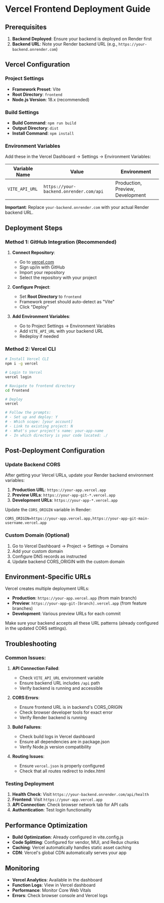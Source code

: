 # Vercel Frontend Deployment Guide

## Prerequisites

1. **Backend Deployed**: Ensure your backend is deployed on Render first
2. **Backend URL**: Note your Render backend URL (e.g., `https://your-backend.onrender.com`)

## Vercel Configuration

### Project Settings
- **Framework Preset**: Vite
- **Root Directory**: `frontend`
- **Node.js Version**: 18.x (recommended)

### Build Settings
- **Build Command**: `npm run build`
- **Output Directory**: `dist`
- **Install Command**: `npm install`

### Environment Variables

Add these in the Vercel Dashboard → Settings → Environment Variables:

| Variable Name | Value | Environment |
|---------------|-------|-------------|
| `VITE_API_URL` | `https://your-backend.onrender.com/api` | Production, Preview, Development |

**Important**: Replace `your-backend.onrender.com` with your actual Render backend URL.

## Deployment Steps

### Method 1: GitHub Integration (Recommended)

1. **Connect Repository**:
   - Go to [vercel.com](https://vercel.com)
   - Sign up/in with GitHub
   - Import your repository
   - Select the repository with your project

2. **Configure Project**:
   - Set **Root Directory** to `frontend`
   - Framework preset should auto-detect as "Vite"
   - Click "Deploy"

3. **Add Environment Variables**:
   - Go to Project Settings → Environment Variables
   - Add `VITE_API_URL` with your backend URL
   - Redeploy if needed

### Method 2: Vercel CLI

```bash
# Install Vercel CLI
npm i -g vercel

# Login to Vercel
vercel login

# Navigate to frontend directory
cd frontend

# Deploy
vercel

# Follow the prompts:
# - Set up and deploy: Y
# - Which scope: [your account]
# - Link to existing project: N
# - What's your project's name: your-app-name
# - In which directory is your code located: ./
```

## Post-Deployment Configuration

### Update Backend CORS

After getting your Vercel URLs, update your Render backend environment variables:

1. **Production URL**: `https://your-app.vercel.app`
2. **Preview URLs**: `https://your-app-git-*.vercel.app`
3. **Development URLs**: `https://your-app-*.vercel.app`

Update the `CORS_ORIGIN` variable in Render:
```
CORS_ORIGIN=https://your-app.vercel.app,https://your-app-git-main-username.vercel.app
```

### Custom Domain (Optional)

1. Go to Vercel Dashboard → Project → Settings → Domains
2. Add your custom domain
3. Configure DNS records as instructed
4. Update backend CORS_ORIGIN with the custom domain

## Environment-Specific URLs

Vercel creates multiple deployment URLs:

- **Production**: `https://your-app.vercel.app` (from main branch)
- **Preview**: `https://your-app-git-[branch].vercel.app` (from feature branches)
- **Development**: Various preview URLs for each commit

Make sure your backend accepts all these URL patterns (already configured in the updated CORS settings).

## Troubleshooting

### Common Issues:

1. **API Connection Failed**:
   - Check `VITE_API_URL` environment variable
   - Ensure backend URL includes `/api` path
   - Verify backend is running and accessible

2. **CORS Errors**:
   - Ensure frontend URL is in backend's CORS_ORIGIN
   - Check browser developer tools for exact error
   - Verify Render backend is running

3. **Build Failures**:
   - Check build logs in Vercel dashboard
   - Ensure all dependencies are in package.json
   - Verify Node.js version compatibility

4. **Routing Issues**:
   - Ensure `vercel.json` is properly configured
   - Check that all routes redirect to index.html

### Testing Deployment

1. **Health Check**: Visit `https://your-backend.onrender.com/api/health`
2. **Frontend**: Visit `https://your-app.vercel.app`
3. **API Connection**: Check browser network tab for API calls
4. **Authentication**: Test login functionality

## Performance Optimization

- **Build Optimization**: Already configured in vite.config.js
- **Code Splitting**: Configured for vendor, MUI, and Redux chunks
- **Caching**: Vercel automatically handles static asset caching
- **CDN**: Vercel's global CDN automatically serves your app

## Monitoring

- **Vercel Analytics**: Available in the dashboard
- **Function Logs**: View in Vercel dashboard
- **Performance**: Monitor Core Web Vitals
- **Errors**: Check browser console and Vercel logs 